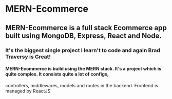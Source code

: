 # MERN-Ecommerce
## MERN-Ecommerce is a full stack Ecommerce app built using MongoDB, Express, React and Node. 
### It's the biggest single project I learn't to code and again Brad Traversy is Great!

#### MERN-Ecommerce is build using the MERN stack. It's a project which is quite complex. It consists quite a lot of configs,
controllers, middlewares, models and routes in the backend. Frontend is managed by ReactJS
